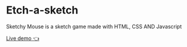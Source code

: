 # Etch-a-sketch
Sketchy Mouse is a sketch game made with HTML, CSS AND Javascript

[Live demo 👈](https://rajat4984.github.io/Sketchy-Mouse/)

